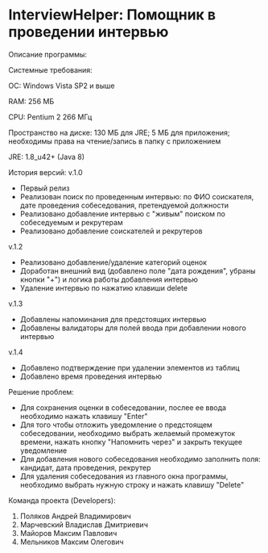 **InterviewHelper: Помощник в проведении интервью**
===============================================

Описание программы:

Системные требования:

ОС: Windows Vista SP2 и выше

RAM: 256 МБ

CPU: Pentium 2 266 МГц

Пространство на диске: 130 МБ для JRE; 5 МБ для приложения; необходимы права на чтение/запись в папку с приложением

JRE: 1.8_u42+ (Java 8)

История версий:
v.1.0
- Первый релиз
- Реализован поиск по проведенным интервью: по ФИО соискателя, дате проведения собеседования, претендуемой должности
- Реализовано добавление интервью с "живым" поиском по собеседуемым и рекрутерам
- Реализовано добавление соискателей и рекрутеров

v.1.2
- Реализовано добавление/удаление категорий оценок
- Доработан внешний вид (добавлено поле "дата рождения", убраны кнопки "+") и логика работы добавления интервью
- Удаление интервью по нажатию клавиши delete

v.1.3
- Добавлены напоминания для предстоящих интервью
- Добавлены валидаторы для полей ввода при добавлении нового интервью

v.1.4
- Добавлено подтверждение при удалении элементов из таблиц
- Добавлено время проведения интервью

Решение проблем:
- Для сохранения оценки в собеседовании, послее ее ввода необходимо нажать клавишу "Enter"
- Для того чтобы отложить уведомление о предстоящем собеседовании, необходимо выбрать желаемый промежуток времени,
  нажать кнопку "Напомнить через" и закрыть текущее уведомление
- Для добавления нового собеседования необходимо заполнить поля: кандидат, дата проведения, рекрутер
- Для удаления собеседования из главного окна программы, необходимо выбрать нужную строку и нажать клавишу "Delete"

Команда проекта (Developers):
1. Поляков Андрей Владимирович
2. Марчевский Владислав Дмитриевич
3. Майоров Максим Павлович
4. Мельников Максим Олегович

